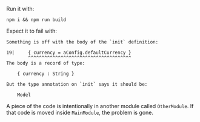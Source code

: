 Run it with:
```
npm i && npm run build
```

Expect it to fail with:

```
Something is off with the body of the `init` definition:

19|     { currency = aConfig.defaultCurrency }
        ^^^^^^^^^^^^^^^^^^^^^^^^^^^^^^^^^^^^^^
The body is a record of type:

    { currency : String }

But the type annotation on `init` says it should be:

    Model
```

A piece of the code is intentionally in another module called `OtherModule`. If that code is moved inside `MainModule`, the problem is gone. 